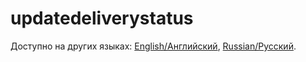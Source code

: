 # updatedeliverystatus

Доступно на других языках: [English/Английский](updatedeliverystatus.md), [Russian/Русский](updatedeliverystatus.ru.md). 
